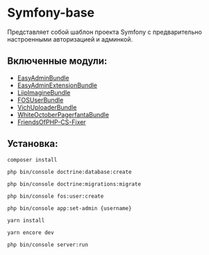 # Symfony-base
Представляет собой шаблон проекта Symfony с предварительно настроенными авторизацией и админкой.
## Включенные модули:
* [EasyAdminBundle](https://symfony.com/doc/master/bundles/EasyAdminBundle/index.html)
* [EasyAdminExtensionBundle](https://github.com/alterphp/EasyAdminExtensionBundle)
* [LiipImagineBundle](https://symfony.com/doc/2.0/bundles/LiipImagineBundle/index.html)
* [FOSUserBundle](https://symfony.com/doc/current/bundles/FOSUserBundle/index.html)
* [VichUploaderBundle](https://symfony.com/doc/master/bundles/EasyAdminBundle/integration/vichuploaderbundle.html)
* [WhiteOctoberPagerfantaBundle](https://github.com/whiteoctober/WhiteOctoberPagerfantaBundle)
* [FriendsOfPHP-CS-Fixer](https://github.com/FriendsOfPHP/PHP-CS-Fixer)
## Установка:
```
composer install
```
```
php bin/console doctrine:database:create
```
```
php bin/console doctrine:migrations:migrate
```
```
php bin/console fos:user:create
```
```
php bin/console app:set-admin {username}
```
```
yarn install
```
```
yarn encore dev
```
```
php bin/console server:run
```
